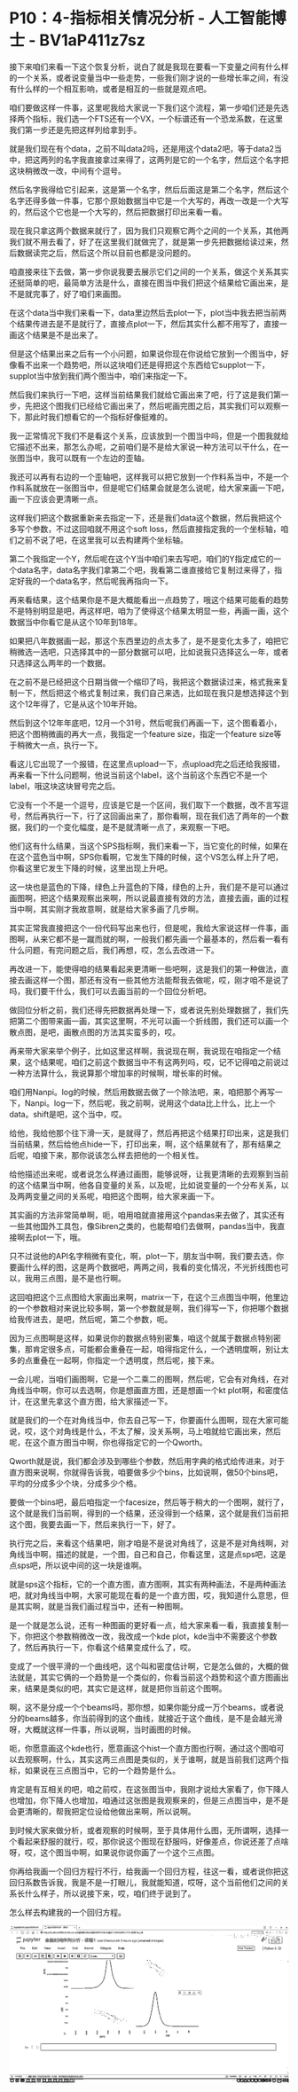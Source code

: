 # P10：4-指标相关情况分析 - 人工智能博士 - BV1aP411z7sz

接下来咱们来看一下这个恢复分析，说白了就是我现在要看一下变量之间有什么样的一个关系，或者说变量当中一些走势，一些我们刚才说的一些增长率之间，有没有什么样的一个相互影响，或者是相互的一些就是观点吧。

咱们要做这样一件事，这里呢我给大家说一下我们这个流程，第一步咱们还是先选择两个指标，我们选一个FTS还有一个VX，一个标谱还有一个恐龙系数，在这里我们第一步还是先把这样列给拿到手。

就是我们现在有个data，之前不叫data2吗，还是用这个data2吧，等于data2当中，把这两列的名字我直接拿过来得了，这两列是它的一个名字，然后这个名字把这块稍微改一改，中间有个逗号。

然后名字我得给它引起来，这是第一个名字，然后后面这是第二个名字，然后这个名字还得多做一件事，它那个原始数据当中它是一个大写的，再改一改是一个大写的，然后这个它也是一个大写的，然后把数据打印出来看一看。

现在我只拿这两个数据来就行了，因为我们只观察它两个之间的一个关系，其他两我们就不用去看了，好了在这里我们就做完了，就是第一步先把数据给读过来，然后数据读完之后，然后这个所以目前也都是没问题的。

咱直接来往下去做，第一步你说我要去展示它们之间的一个关系，做这个关系其实还挺简单的吧，最简单方法是什么，直接在图当中我们把这个结果给它画出来，是不是就完事了，好了咱们来画图。

在这个data当中我们来看一下，data里边然后去plot一下，plot当中我去把当前两个结果传进去是不是就行了，直接点plot一下，然后其实什么都不用写了，直接一画这个结果是不是出来了。

但是这个结果出来之后有一个小问题，如果说你现在你说给它放到一个图当中，好像看不出来一个趋势吧，所以这块咱们还是得把这个东西给它supplot一下，supplot当中放到我们两个图当中，咱们来指定一下。

然后我们来执行一下吧，这样当前结果我们就给它画出来了吧，行了这是我们第一步，先把这个图我们已经给它画出来了，然后呢画完图之后，其实我们可以观察一下，那此时我们想看它的一个指标好像挺难的。

我一正常情况下我们不是看这个关系，应该放到一个图当中吗，但是一个图我就给它描述不出来，那怎么办呢，之前咱们是不是给大家说一种方法可以干什么，在一张图当中，我可以既有一个左边的歪轴。

我还可以再有右边的一个歪轴吧，这样我可以把它放到一个作料系当中，不是一个作料系就放在一张图当中，但是呢它们结果会就是怎么说呢，给大家来画一下吧，画一下应该会更清晰一点。

这样我们把这个数据重新来去指定一下，还是我们data这个数据，然后我把这个多写个参数，不过这回咱就不用这个soft loss，然后直接指定我的一个坐标轴，咱们之前不说了吧，在这里我可以去构建两个坐标轴。

第二个我指定一个Y，然后呢在这个Y当中咱们来去写吧，咱们的Y指定成它的一个data名字，data名字我们拿第二个吧，我看第二谁直接给它复制过来得了，指定好我的一个data名字，然后呢我再指向一下。

再来看结果，这个结果你是不是大概能看出一点趋势了，哦这个结果可能看的趋势不是特别明显是吧，再这样吧，咱为了使得这个结果太明显一些，再画一画，这个数据当中你看它是从这个10年到18年。

如果把八年数据画一起，那这个东西里边的点太多了，是不是变化太多了，咱把它稍微选一选吧，只选择其中的一部分数据可以吧，比如说我只选择这么一年，或者只选择这么两年的一个数据。

在之前不是已经把这个日期当做一个缩印了吗，我把这个数据读过来，格式我来复制一下，然后把这个格式复制过来，我们自己来选，比如现在我只是想选择这个到这个12年得了，它是从这个10年开始。

然后到这个12年年底吧，12月一个31号，然后呢我们再画一下，这个图看着小，把这个图稍微画的再大一点，我指定一个feature size，指定一个feature size等于稍微大一点，执行一下。

看这儿它出现了一个报错，在这里点upload一下，点upload完之后还给我报错，再来看一下什么问题啊，他说当前这个label，这个当前这个东西它不是一个label，哦这块这块冒号完之后。

它没有一个不是一个逗号，应该是它是一个区间，我们取下一个数据，改不言写逗号，然后再执行一下，行了这回画出来了，那你看啊，现在我们选了两年的一个数据，我们的一个变化幅度，是不是就清晰一点了，来观察一下吧。

他们这有什么结果，当这个SPS指标啊，我们来看一下，当它变化的时候，如果在在这个蓝色当中啊，SPS你看啊，它发生下降的时候，这个VS怎么样上升了吧，你看这里它发生下降的时候，这里出现上升吧。

这一块也是蓝色的下降，绿色上升蓝色的下降，绿色的上升，我们是不是可以通过画图啊，把这个结果观察出来啊，所以说最直接有效的方法，直接去画，画的过程当中啊，其实刚才我故意啊，就是给大家多画了几步啊。

其实正常我直接把这个一份代码写出来也行，但是呢，我给大家说这样一件事，画图啊，从来它都不是一蹴而就的啊，一般我们都先画一个最基本的，然后看一看有什么问题，有完问题之后，我们再想，哎，怎么去改进一下。

再改进一下，能使得咱的结果看起来更清晰一些吧啊，这是我们的第一种做法，直接去画这样一个图，那还有没有一些其他方法能帮我去做呢，哎，刚才咱不是说了吗，我们要干什么，我们可以去画当前的一个回位分析吧。

做回位分析之前，我们还得先把数据再处理一下，或者说先别处理数据了，我们先把第二个图带来画一画，其实这里啊，不光可以画一个折线图，我们还可以画一个散点图，是吧，画散点图的方法其实蛮多的，哎。

再来带大家来举个例子，比如这里这样啊，我说现在啊，我说现在咱指定一个结果，这个结果呢，咱们之前这个数据当中不有这两列吗，哎，记不记得咱之前说过一种方法算什么，我说算那个增加率的时候啊，增长率的时候。

咱们用Nanpi。log的时候，然后用数据去做了一个除法吧，来，咱把那个再写一下，Nanpi。log一下，然后呢，我之前啊，说用这个data比上什么，比上一个data。shift是吧，这个当中，哎。

给他，我给他那个往下滑一天，是就得了，然后再把这个结果打印出来，这是我们当前结果，然后给他点hide一下，打印出来，啊，这个结果就有了，那有结果之后呢，咱接下来，那你说该怎么样去把他的一个相关性。

给他描述出来呢，或者说怎么样通过画图，能够说呀，让我更清晰的去观察到当前的这个结果当中啊，他各自变量的关系，以及呢，比如说变量的一个分布关系，以及两两变量之间的关系呢，咱把这个图啊，给大家来画一下。

其实画的方法非常简单啊，呃，咱用咱就直接用这个pandas来去做了，其实还有一些其他国外工具包，像Sibren之类的，也能帮咱们去做啊，pandas当中，我直接啊去plot一下，哦。

只不过说他的API名字稍微有变化，啊，plot一下，朋友当中啊，我们要去选，你要画什么样的图，这是两个数据吧，两两之间，我看的变化情况，不光折线图也可以，我用三点图，是不是也行啊。

这回咱把这个三点图给大家画出来啊，matrix一下，在这个三点图当中啊，他里边的一个参数相对来说比较多啊，第一个参数就是啊，我们得写一下，你把哪个数据给我传进去，是吧，然后呢，第二个参数，呃。

因为三点图啊是这样，如果说你的数据点特别密集，咱这个就属于数据点特别密集，那肯定很多点，可能都会重叠在一起，咱得指定什么，一个透明度啊，别让太多的点重叠在一起啊，你指定一个透明度，然后呢，接下来。

一会儿呢，当咱们画图啊，它是一个二乘二的图啊，然后呢，它会有对角线，在对角线当中啊，你可以去选啊，你是想画直方图，还是想画一个kt plot啊，和密度估计，在这里先拿这个直方图，给大家描述一下。

就是我们的一个在对角线当中，你去自己写一下，你要画什么图啊，现在大家可能说，哎，这个对角线是什么，不太了解，没关系啊，马上咱就给它画出来，然后呢，在这个直方图当中啊，你也得指定它的一个Qworth。

Qworth就是说，我们都会涉及到哪些个参数，然后用字典的格式给传进来，对于直方图来说啊，你就得告诉我，咱要做多少个bins，比如说啊，做50个bins吧，平均的分成多少个块，分成多少个格。

要做一个bins吧，最后咱指定一个facesize，然后等于稍大的一个图啊，就行了，这个就是我们当前啊，得到的一个结果，还没得到一个结果，这个就是我们当前把这个图，我要去画一下，然后来执行一下，好了。

执行完之后，来看这个结果吧，刚才咱是不是说对角线了，这是不是对角线啊，对角线当中啊，描述的就是，一个图，自己和自己，你看这里，这是点sps吧，这是点sps吧，所以说中间的这一块是谁啊。

就是sps这个指标，它的一个直方图，直方图啊，其实有两种画法，不是两种画法吧，就对角线当中啊，大家可能现在看的是一个直方图，哎，我知道什么意思，但是其实啊，就是当我们画过程当中，还有一种图啊。

是一个就是怎么说，还有一种图画的更好看一点，给大家来看一看，我直接复制一下，你把这个参数稍微改一改，我改成一个kde plot，kde当中不需要这个参数了，然后再执行一下，你看这个结果变成什么了，哎。

变成了一个很平滑的一个曲线吧，这个叫和密度估计啊，它是怎么做的，大概的做法就是，其实它俩的一个趋势是一个类似的，你看当前这个趋势和这个直方图画出来，结果是类似的吧，其实它是这样，就是把你当前这个图啊。

啊，这不是分成一个个beams吗，那你想，如果你能分成一万个beams，或者说分的beams越多，你当前得到的这个曲线，就接近于这个曲线，是不是会越光滑呀，大概就这样一件事，所以说啊，当时画图的时候。

呃，你愿意画这个kde也行，愿意画这个hist一个直方图也行啊，通过这个图咱可以去观察啊，什么，其实这两三点图是类似的，关于谁啊，就是当前我们这两个指标，如果说在三点图当中，它的一个趋势是什么。

肯定是有互相关的吧，咱之前哎，在这张图当中，我刚才说给大家看了，你下降人也增加，你下降人也增加，咱通过这张图是我观察来的，但是三点图当中，是不是会更清晰的，帮我把定位设给他做出来啊，所以说啊。

到时候大家来做分析，或者观察的时候啊，至于具体用什么图，无所谓啊，选择一个看起来舒服的就行，哎，那你说这个图现在舒服吗，好像差点，你说还差了点啥呀，哎，这个图当中啊，如果说你说你画了一个这个三点图。

你再给我画一个回归方程行不行，给我画一个回归方程，往这一看，或者说你把这回归系数告诉我，我是不是一打眼儿，我就能知道，哎呀，这个当前他们之间的关系长什么样子，所以说接下来，哎，咱们终于说到了。

怎么样去构建我的一个回归方程。

![](img/0a55de50bc5ac94e851f037e39e3b21e_1.png)